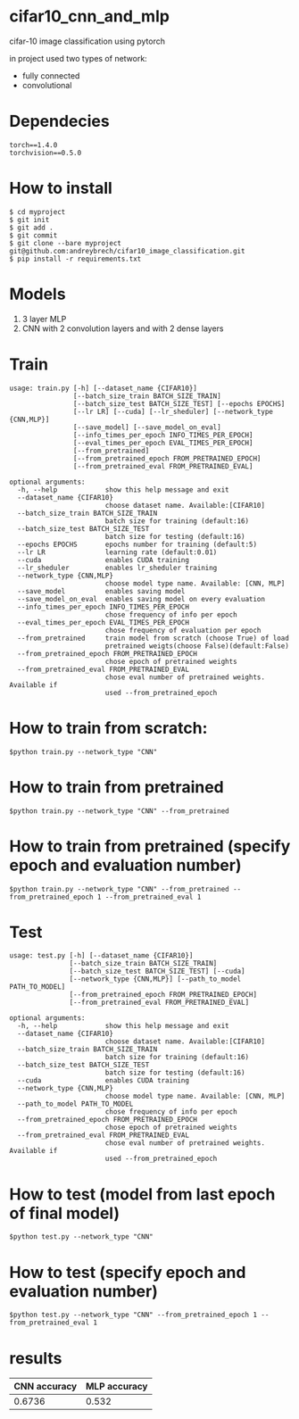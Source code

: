 # cifar10_cnn_and_mlp

cifar-10 image classification using pytorch

in project used two types of network:
 - fully connected
 - convolutional
 
 
# Dependecies
```
torch==1.4.0
torchvision==0.5.0
```


# How to install
```
$ cd myproject  
$ git init  
$ git add .  
$ git commit  
$ git clone --bare myproject  git@github.com:andreybrech/cifar10_image_classification.git
$ pip install -r requirements.txt
```

# Models
1. 3 layer MLP
2. CNN with 2 convolution layers and with 2 dense layers


# Train
```
usage: train.py [-h] [--dataset_name {CIFAR10}]
                [--batch_size_train BATCH_SIZE_TRAIN]
                [--batch_size_test BATCH_SIZE_TEST] [--epochs EPOCHS]
                [--lr LR] [--cuda] [--lr_sheduler] [--network_type {CNN,MLP}]
                [--save_model] [--save_model_on_eval]
                [--info_times_per_epoch INFO_TIMES_PER_EPOCH]
                [--eval_times_per_epoch EVAL_TIMES_PER_EPOCH]
                [--from_pretrained]
                [--from_pretrained_epoch FROM_PRETRAINED_EPOCH]
                [--from_pretrained_eval FROM_PRETRAINED_EVAL]
```
```
optional arguments:
  -h, --help            show this help message and exit
  --dataset_name {CIFAR10}
                        choose dataset name. Available:[CIFAR10]
  --batch_size_train BATCH_SIZE_TRAIN
                        batch size for training (default:16)
  --batch_size_test BATCH_SIZE_TEST
                        batch size for testing (default:16)
  --epochs EPOCHS       epochs number for training (default:5)
  --lr LR               learning rate (default:0.01)
  --cuda                enables CUDA training
  --lr_sheduler         enables lr_sheduler training
  --network_type {CNN,MLP}
                        choose model type name. Available: [CNN, MLP]
  --save_model          enables saving model
  --save_model_on_eval  enables saving model on every evaluation
  --info_times_per_epoch INFO_TIMES_PER_EPOCH
                        chose frequency of info per epoch
  --eval_times_per_epoch EVAL_TIMES_PER_EPOCH
                        chose frequency of evaluation per epoch
  --from_pretrained     train model from scratch (choose True) of load
                        pretrained weigts(choose False)(default:False)
  --from_pretrained_epoch FROM_PRETRAINED_EPOCH
                        chose epoch of pretrained weights
  --from_pretrained_eval FROM_PRETRAINED_EVAL
                        chose eval number of pretrained weights. Available if
                        used --from_pretrained_epoch
```
# How to train  from scratch:
```
$python train.py --network_type "CNN"
```
# How to train  from pretrained
```
$python train.py --network_type "CNN" --from_pretrained
```
# How to train  from pretrained (specify epoch and evaluation number)
```
$python train.py --network_type "CNN" --from_pretrained --from_pretrained_epoch 1 --from_pretrained_eval 1
```

# Test
```
usage: test.py [-h] [--dataset_name {CIFAR10}]
               [--batch_size_train BATCH_SIZE_TRAIN]
               [--batch_size_test BATCH_SIZE_TEST] [--cuda]
               [--network_type {CNN,MLP}] [--path_to_model PATH_TO_MODEL]
               [--from_pretrained_epoch FROM_PRETRAINED_EPOCH]
               [--from_pretrained_eval FROM_PRETRAINED_EVAL]
```
```
optional arguments:
  -h, --help            show this help message and exit
  --dataset_name {CIFAR10}
                        choose dataset name. Available:[CIFAR10]
  --batch_size_train BATCH_SIZE_TRAIN
                        batch size for training (default:16)
  --batch_size_test BATCH_SIZE_TEST
                        batch size for testing (default:16)
  --cuda                enables CUDA training
  --network_type {CNN,MLP}
                        choose model type name. Available: [CNN, MLP]
  --path_to_model PATH_TO_MODEL
                        chose frequency of info per epoch
  --from_pretrained_epoch FROM_PRETRAINED_EPOCH
                        chose epoch of pretrained weights
  --from_pretrained_eval FROM_PRETRAINED_EVAL
                        chose eval number of pretrained weights. Available if
                        used --from_pretrained_epoch               
```
# How to test (model from last epoch of final model)
```
$python test.py --network_type "CNN" 
```

# How to test  (specify epoch and evaluation number)
```
$python test.py --network_type "CNN" --from_pretrained_epoch 1 --from_pretrained_eval 1
```
# results
| CNN accuracy| MLP accuracy|
| ------------- | ------------- |
| 0.6736 | 0.532  |
